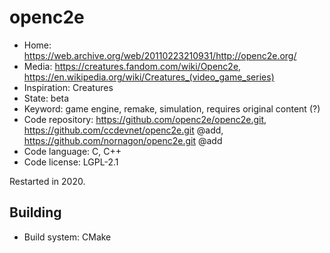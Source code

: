 # openc2e

- Home: https://web.archive.org/web/20110223210931/http://openc2e.org/
- Media: https://creatures.fandom.com/wiki/Openc2e, https://en.wikipedia.org/wiki/Creatures_(video_game_series)
- Inspiration: Creatures
- State: beta
- Keyword: game engine, remake, simulation, requires original content (?)
- Code repository: https://github.com/openc2e/openc2e.git, https://github.com/ccdevnet/openc2e.git @add, https://github.com/nornagon/openc2e.git @add
- Code language: C, C++
- Code license: LGPL-2.1

Restarted in 2020.

## Building

- Build system: CMake
